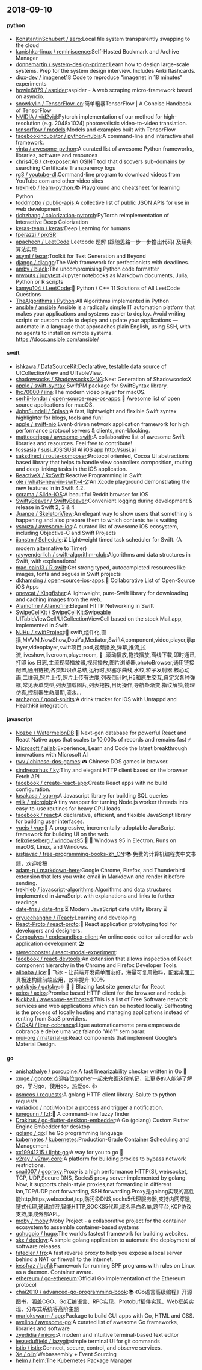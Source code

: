## 2018-09-10

#### python
* [KonstantinSchubert / zero](https://github.com/KonstantinSchubert/zero):Local file system transparently swapping to the cloud
* [kanishka-linux / reminiscence](https://github.com/kanishka-linux/reminiscence):Self-Hosted Bookmark and Archive Manager
* [donnemartin / system-design-primer](https://github.com/donnemartin/system-design-primer):Learn how to design large-scale systems. Prep for the system design interview. Includes Anki flashcards.
* [diux-dev / imagenet18](https://github.com/diux-dev/imagenet18):Code to reproduce "imagenet in 18 minutes" experiments
* [howie6879 / aspider](https://github.com/howie6879/aspider):aspider - A web scraping micro-framework based on asyncio.
* [snowkylin / TensorFlow-cn](https://github.com/snowkylin/TensorFlow-cn):简单粗暴TensorFlow | A Concise Handbook of TensorFlow
* [NVIDIA / vid2vid](https://github.com/NVIDIA/vid2vid):Pytorch implementation of our method for high-resolution (e.g. 2048x1024) photorealistic video-to-video translation.
* [tensorflow / models](https://github.com/tensorflow/models):Models and examples built with TensorFlow
* [facebookincubator / python-nubia](https://github.com/facebookincubator/python-nubia):A command-line and interactive shell framework.
* [vinta / awesome-python](https://github.com/vinta/awesome-python):A curated list of awesome Python frameworks, libraries, software and resources
* [chris408 / ct-exposer](https://github.com/chris408/ct-exposer):An OSINT tool that discovers sub-domains by searching Certificate Transparency logs
* [rg3 / youtube-dl](https://github.com/rg3/youtube-dl):Command-line program to download videos from YouTube.com and other video sites
* [trekhleb / learn-python](https://github.com/trekhleb/learn-python):📚
Playground and cheatsheet for learning Python
* [toddmotto / public-apis](https://github.com/toddmotto/public-apis):A collective list of public JSON APIs for use in web development.
* [richzhang / colorization-pytorch](https://github.com/richzhang/colorization-pytorch):PyTorch reimplementation of Interactive Deep Colorization
* [keras-team / keras](https://github.com/keras-team/keras):Deep Learning for humans
* [fperazzi / proSR](https://github.com/fperazzi/proSR):
* [apachecn / LeetCode](https://github.com/apachecn/LeetCode):Leetcode 题解 (跟随思路一步一步撸出代码) 及经典算法实现
* [asyml / texar](https://github.com/asyml/texar):Toolkit for Text Generation and Beyond
* [django / django](https://github.com/django/django):The Web framework for perfectionists with deadlines.
* [ambv / black](https://github.com/ambv/black):The uncompromising Python code formatter
* [mwouts / jupytext](https://github.com/mwouts/jupytext):Jupyter notebooks as Markdown documents, Julia, Python or R scripts
* [kamyu104 / LeetCode](https://github.com/kamyu104/LeetCode):📝
Python / C++ 11 Solutions of All LeetCode Questions
* [TheAlgorithms / Python](https://github.com/TheAlgorithms/Python):All Algorithms implemented in Python
* [ansible / ansible](https://github.com/ansible/ansible):Ansible is a radically simple IT automation platform that makes your applications and systems easier to deploy. Avoid writing scripts or custom code to deploy and update your applications — automate in a language that approaches plain English, using SSH, with no agents to install on remote systems. https://docs.ansible.com/ansible/

#### swift
* [ishkawa / DataSourceKit](https://github.com/ishkawa/DataSourceKit):Declarative, testable data source of UICollectionView and UITableView.
* [shadowsocks / ShadowsocksX-NG](https://github.com/shadowsocks/ShadowsocksX-NG):Next Generation of ShadowsocksX
* [apple / swift-syntax](https://github.com/apple/swift-syntax):SwiftPM package for SwiftSyntax library.
* [lhc70000 / iina](https://github.com/lhc70000/iina):The modern video player for macOS.
* [serhii-londar / open-source-mac-os-apps](https://github.com/serhii-londar/open-source-mac-os-apps):🚀
Awesome list of open source applications for macOS.
* [JohnSundell / Splash](https://github.com/JohnSundell/Splash):A fast, lightweight and flexible Swift syntax highlighter for blogs, tools and fun!
* [apple / swift-nio](https://github.com/apple/swift-nio):Event-driven network application framework for high performance protocol servers & clients, non-blocking.
* [matteocrippa / awesome-swift](https://github.com/matteocrippa/awesome-swift):A collaborative list of awesome Swift libraries and resources. Feel free to contribute!
* [fossasia / susi_iOS](https://github.com/fossasia/susi_iOS):SUSI AI iOS app http://susi.ai
* [saksdirect / route-composer](https://github.com/saksdirect/route-composer):Protocol oriented, Cocoa UI abstractions based library that helps to handle view controllers composition, routing and deep linking tasks in the iOS application.
* [ReactiveX / RxSwift](https://github.com/ReactiveX/RxSwift):Reactive Programming in Swift
* [ole / whats-new-in-swift-4-2](https://github.com/ole/whats-new-in-swift-4-2):An Xcode playground demonstrating the new features in in Swift 4.2.
* [ccrama / Slide-iOS](https://github.com/ccrama/Slide-iOS):A beautiful Reddit browser for iOS
* [SwiftyBeaver / SwiftyBeaver](https://github.com/SwiftyBeaver/SwiftyBeaver):Convenient logging during development & release in Swift 2, 3 & 4
* [Juanpe / SkeletonView](https://github.com/Juanpe/SkeletonView):An elegant way to show users that something is happening and also prepare them to which contents he is waiting
* [vsouza / awesome-ios](https://github.com/vsouza/awesome-ios):A curated list of awesome iOS ecosystem, including Objective-C and Swift Projects
* [jianstm / Schedule](https://github.com/jianstm/Schedule):⏳
Lightweight timed task scheduler for Swift. (A modern alternative to Timer)
* [raywenderlich / swift-algorithm-club](https://github.com/raywenderlich/swift-algorithm-club):Algorithms and data structures in Swift, with explanations!
* [mac-cain13 / R.swift](https://github.com/mac-cain13/R.swift):Get strong typed, autocompleted resources like images, fonts and segues in Swift projects
* [dkhamsing / open-source-ios-apps](https://github.com/dkhamsing/open-source-ios-apps):📱
Collaborative List of Open-Source iOS Apps
* [onevcat / Kingfisher](https://github.com/onevcat/Kingfisher):A lightweight, pure-Swift library for downloading and caching images from the web.
* [Alamofire / Alamofire](https://github.com/Alamofire/Alamofire):Elegant HTTP Networking in Swift
* [SwipeCellKit / SwipeCellKit](https://github.com/SwipeCellKit/SwipeCellKit):Swipeable UITableViewCell/UICollectionViewCell based on the stock Mail.app, implemented in Swift.
* [NJHu / swiftProject](https://github.com/NJHu/swiftProject):🌲
swift,组件化,直播,MVVM,NowShow,DouYu,Mediator,Swift4,component,video,player,ijkplayer,videoplayer,swift项目,pod,视频播放,弹幕,推流,拉流,liveshow,liveroom,playerroom,
📝
,滚动播放,拖拽播放,离线下载,即时通讯,打印 ios 日志,主流视频播放器,视频播放,图片浏览器,photoBrowser,通用链接配置,通用链接,各类知识点总结,运行时,贝塞尔曲线,水纹,粒子发射器,核心动画,二维码,照片上传,照片上传有进度,列表倒计时,H5和原生交互,自定义各种弹框,常见表单类型,列表加载图片,列表拖拽,日历操作,导航条渐变,指纹解锁,物理仿真,控制器生命周期,流水…
* [archagon / good-spirits](https://github.com/archagon/good-spirits):A drink tracker for iOS with Untappd and HealthKit integration.

#### javascript
* [Nozbe / WatermelonDB](https://github.com/Nozbe/WatermelonDB):🍉
Next-gen database for powerful React and React Native apps that scales to 10,000s of records and remains fast
⚡️
* [Microsoft / ailab](https://github.com/Microsoft/ailab):Experience, Learn and Code the latest breakthrough innovations with Microsoft AI
* [rwv / chinese-dos-games](https://github.com/rwv/chinese-dos-games):🎮
Chinese DOS games in browser.
* [sindresorhus / ky](https://github.com/sindresorhus/ky):Tiny and elegant HTTP client based on the browser Fetch API
* [facebook / create-react-app](https://github.com/facebook/create-react-app):Create React apps with no build configuration.
* [lusakasa / sqorn](https://github.com/lusakasa/sqorn):A Javascript library for building SQL queries
* [wilk / microjob](https://github.com/wilk/microjob):A tiny wrapper for turning Node.js worker threads into easy-to-use routines for heavy CPU loads.
* [facebook / react](https://github.com/facebook/react):A declarative, efficient, and flexible JavaScript library for building user interfaces.
* [vuejs / vue](https://github.com/vuejs/vue):🖖
A progressive, incrementally-adoptable JavaScript framework for building UI on the web.
* [felixrieseberg / windows95](https://github.com/felixrieseberg/windows95):💩
🚀
Windows 95 in Electron. Runs on macOS, Linux, and Windows.
* [justjavac / free-programming-books-zh_CN](https://github.com/justjavac/free-programming-books-zh_CN):📚
免费的计算机编程类中文书籍，欢迎投稿
* [adam-p / markdown-here](https://github.com/adam-p/markdown-here):Google Chrome, Firefox, and Thunderbird extension that lets you write email in Markdown and render it before sending.
* [trekhleb / javascript-algorithms](https://github.com/trekhleb/javascript-algorithms):Algorithms and data structures implemented in JavaScript with explanations and links to further readings
* [date-fns / date-fns](https://github.com/date-fns/date-fns):⏳
Modern JavaScript date utility library
⌛️
* [eryuechanghe / iTeach](https://github.com/eryuechanghe/iTeach):Learning and developing
* [React-Proto / react-proto](https://github.com/React-Proto/react-proto):🎨
React application prototyping tool for developers and designers.
* [CompuIves / codesandbox-client](https://github.com/CompuIves/codesandbox-client):An online code editor tailored for web application development
🏖️
* [stereobooster / react-modal-experiment](https://github.com/stereobooster/react-modal-experiment):
* [facebook / react-devtools](https://github.com/facebook/react-devtools):An extension that allows inspection of React component hierarchy in the Chrome and Firefox Developer Tools.
* [alibaba / ice](https://github.com/alibaba/ice):🚀
飞冰 - 让前端开发简单而友好，海量可复用物料，配套桌面工具极速构建前端应用，效率提升 100%
* [gatsbyjs / gatsby](https://github.com/gatsbyjs/gatsby):⚛️
📄
🚀
Blazing fast site generator for React
* [axios / axios](https://github.com/axios/axios):Promise based HTTP client for the browser and node.js
* [Kickball / awesome-selfhosted](https://github.com/Kickball/awesome-selfhosted):This is a list of Free Software network services and web applications which can be hosted locally. Selfhosting is the process of locally hosting and managing applications instead of renting from SaaS providers.
* [GtOkAi / ligar-cobranca](https://github.com/GtOkAi/ligar-cobranca):Ligue automaticamente para empresas de cobrança e deixe uma voz falando "Alô?" sem parar.
* [mui-org / material-ui](https://github.com/mui-org/material-ui):React components that implement Google's Material Design.

#### go
* [anishathalye / porcupine](https://github.com/anishathalye/porcupine):A fast linearizability checker written in Go
🔎
* [xmge / gonote](https://github.com/xmge/gonote):欢迎各位gopher一起来完善这份笔记，让更多的人能够了解go，学习go，使用go，热爱go.
👍
* [asmcos / requests](https://github.com/asmcos/requests):A golang HTTP client library. Salute to python requests.
* [variadico / noti](https://github.com/variadico/noti):Monitor a process and trigger a notification.
* [junegunn / fzf](https://github.com/junegunn/fzf):🌸
A command-line fuzzy finder
* [Drakirus / go-flutter-desktop-embedder](https://github.com/Drakirus/go-flutter-desktop-embedder):A Go (golang) Custom Flutter Engine Embedder for desktop
* [golang / go](https://github.com/golang/go):The Go programming language
* [kubernetes / kubernetes](https://github.com/kubernetes/kubernetes):Production-Grade Container Scheduling and Management
* [xx19941215 / light-go](https://github.com/xx19941215/light-go):A way for you to go
🍭
* [v2ray / v2ray-core](https://github.com/v2ray/v2ray-core):A platform for building proxies to bypass network restrictions.
* [snail007 / goproxy](https://github.com/snail007/goproxy):Proxy is a high performance HTTP(S), websocket, TCP, UDP,Secure DNS, Socks5 proxy server implemented by golang. Now, it supports chain-style proxies,nat forwarding in different lan,TCP/UDP port forwarding, SSH forwarding.Proxy是golang实现的高性能http,https,websocket,tcp,防污染DNS,socks5代理服务器,支持内网穿透,链式代理,通讯加密,智能HTTP,SOCKS5代理,域名黑白名单,跨平台,KCP协议支持,集成外部API。
* [moby / moby](https://github.com/moby/moby):Moby Project - a collaborative project for the container ecosystem to assemble container-based systems
* [gohugoio / hugo](https://github.com/gohugoio/hugo):The world’s fastest framework for building websites.
* [skx / deployr](https://github.com/skx/deployr):A simple golang application to automate the deployment of software releases.
* [fatedier / frp](https://github.com/fatedier/frp):A fast reverse proxy to help you expose a local server behind a NAT or firewall to the internet.
* [jessfraz / bpfd](https://github.com/jessfraz/bpfd):Framework for running BPF programs with rules on Linux as a daemon. Container aware.
* [ethereum / go-ethereum](https://github.com/ethereum/go-ethereum):Official Go implementation of the Ethereum protocol
* [chai2010 / advanced-go-programming-book](https://github.com/chai2010/advanced-go-programming-book):📚
《Go语言高级编程》开源图书，涵盖CGO、Go汇编语言、RPC实现、Protobuf插件实现、Web框架实现、分布式系统等高阶主题
* [murlokswarm / app](https://github.com/murlokswarm/app):Package to build GUI apps with Go, HTML and CSS.
* [avelino / awesome-go](https://github.com/avelino/awesome-go):A curated list of awesome Go frameworks, libraries and software
* [zyedidia / micro](https://github.com/zyedidia/micro):A modern and intuitive terminal-based text editor
* [jesseduffield / lazygit](https://github.com/jesseduffield/lazygit):simple terminal UI for git commands
* [istio / istio](https://github.com/istio/istio):Connect, secure, control, and observe services.
* [Xe / olin](https://github.com/Xe/olin):Webassembly + Event Sourcing
* [helm / helm](https://github.com/helm/helm):The Kubernetes Package Manager
